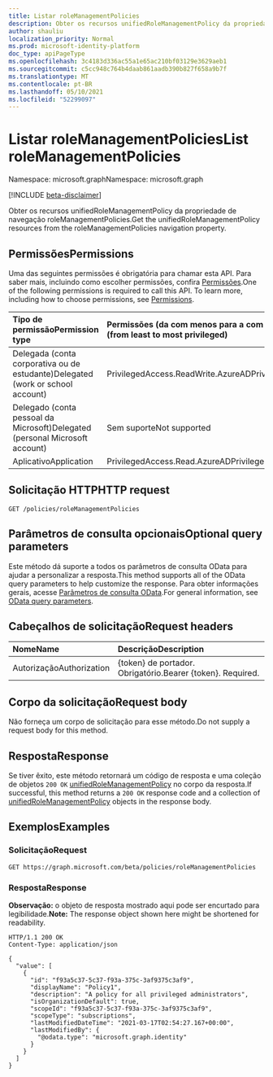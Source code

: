 ```yaml
---
title: Listar roleManagementPolicies
description: Obter os recursos unifiedRoleManagementPolicy da propriedade de navegação roleManagementPolicies.
author: shauliu
localization_priority: Normal
ms.prod: microsoft-identity-platform
doc_type: apiPageType
ms.openlocfilehash: 3c4183d336ac55a1e65ac210bf03129e3629aeb1
ms.sourcegitcommit: c5cc948c764b4daab861aadb390b827f658a9b7f
ms.translationtype: MT
ms.contentlocale: pt-BR
ms.lasthandoff: 05/10/2021
ms.locfileid: "52299097"
---
```

# <a name="list-rolemanagementpolicies"></a><span data-ttu-id="e9519-103">Listar roleManagementPolicies</span><span class="sxs-lookup"><span data-stu-id="e9519-103">List roleManagementPolicies</span></span>
<span data-ttu-id="e9519-104">Namespace: microsoft.graph</span><span class="sxs-lookup"><span data-stu-id="e9519-104">Namespace: microsoft.graph</span></span>

[!INCLUDE [beta-disclaimer](../../includes/beta-disclaimer.md)]


<span data-ttu-id="e9519-105">Obter os recursos unifiedRoleManagementPolicy da propriedade de navegação roleManagementPolicies.</span><span class="sxs-lookup"><span data-stu-id="e9519-105">Get the unifiedRoleManagementPolicy resources from the roleManagementPolicies navigation property.</span></span>


## <a name="permissions"></a><span data-ttu-id="e9519-106">Permissões</span><span class="sxs-lookup"><span data-stu-id="e9519-106">Permissions</span></span>
<span data-ttu-id="e9519-p101">Uma das seguintes permissões é obrigatória para chamar esta API. Para saber mais, incluindo como escolher permissões, confira [Permissões](/graph/permissions-reference).</span><span class="sxs-lookup"><span data-stu-id="e9519-p101">One of the following permissions is required to call this API. To learn more, including how to choose permissions, see [Permissions](/graph/permissions-reference).</span></span>

|<span data-ttu-id="e9519-109">Tipo de permissão</span><span class="sxs-lookup"><span data-stu-id="e9519-109">Permission type</span></span>|<span data-ttu-id="e9519-110">Permissões (da com menos para a com mais privilégios)</span><span class="sxs-lookup"><span data-stu-id="e9519-110">Permissions (from least to most privileged)</span></span>|
|:---|:---|
|<span data-ttu-id="e9519-111">Delegada (conta corporativa ou de estudante)</span><span class="sxs-lookup"><span data-stu-id="e9519-111">Delegated (work or school account)</span></span>|<span data-ttu-id="e9519-112">PrivilegedAccess.ReadWrite.AzureAD</span><span class="sxs-lookup"><span data-stu-id="e9519-112">PrivilegedAccess.ReadWrite.AzureAD</span></span>|
|<span data-ttu-id="e9519-113">Delegado (conta pessoal da Microsoft)</span><span class="sxs-lookup"><span data-stu-id="e9519-113">Delegated (personal Microsoft account)</span></span>|<span data-ttu-id="e9519-114">Sem suporte</span><span class="sxs-lookup"><span data-stu-id="e9519-114">Not supported</span></span>|
|<span data-ttu-id="e9519-115">Aplicativo</span><span class="sxs-lookup"><span data-stu-id="e9519-115">Application</span></span>|<span data-ttu-id="e9519-116">PrivilegedAccess.Read.AzureAD</span><span class="sxs-lookup"><span data-stu-id="e9519-116">PrivilegedAccess.Read.AzureAD</span></span>|

## <a name="http-request"></a><span data-ttu-id="e9519-117">Solicitação HTTP</span><span class="sxs-lookup"><span data-stu-id="e9519-117">HTTP request</span></span>

<!-- {
  "blockType": "ignored"
}
-->
``` http
GET /policies/roleManagementPolicies
```

## <a name="optional-query-parameters"></a><span data-ttu-id="e9519-118">Parâmetros de consulta opcionais</span><span class="sxs-lookup"><span data-stu-id="e9519-118">Optional query parameters</span></span>
<span data-ttu-id="e9519-119">Este método dá suporte a todos os parâmetros de consulta OData para ajudar a personalizar a resposta.</span><span class="sxs-lookup"><span data-stu-id="e9519-119">This method supports all of the OData query parameters to help customize the response.</span></span> <span data-ttu-id="e9519-120">Para obter informações gerais, acesse [Parâmetros de consulta OData](/graph/query-parameters).</span><span class="sxs-lookup"><span data-stu-id="e9519-120">For general information, see [OData query parameters](/graph/query-parameters).</span></span>

## <a name="request-headers"></a><span data-ttu-id="e9519-121">Cabeçalhos de solicitação</span><span class="sxs-lookup"><span data-stu-id="e9519-121">Request headers</span></span>
|<span data-ttu-id="e9519-122">Nome</span><span class="sxs-lookup"><span data-stu-id="e9519-122">Name</span></span>|<span data-ttu-id="e9519-123">Descrição</span><span class="sxs-lookup"><span data-stu-id="e9519-123">Description</span></span>|
|:---|:---|
|<span data-ttu-id="e9519-124">Autorização</span><span class="sxs-lookup"><span data-stu-id="e9519-124">Authorization</span></span>|<span data-ttu-id="e9519-p103">{token} de portador. Obrigatório.</span><span class="sxs-lookup"><span data-stu-id="e9519-p103">Bearer {token}. Required.</span></span>|

## <a name="request-body"></a><span data-ttu-id="e9519-127">Corpo da solicitação</span><span class="sxs-lookup"><span data-stu-id="e9519-127">Request body</span></span>
<span data-ttu-id="e9519-128">Não forneça um corpo de solicitação para esse método.</span><span class="sxs-lookup"><span data-stu-id="e9519-128">Do not supply a request body for this method.</span></span>

## <a name="response"></a><span data-ttu-id="e9519-129">Resposta</span><span class="sxs-lookup"><span data-stu-id="e9519-129">Response</span></span>

<span data-ttu-id="e9519-130">Se tiver êxito, este método retornará um código de resposta e uma coleção de objetos `200 OK` [unifiedRoleManagementPolicy](../resources/unifiedrolemanagementpolicy.md) no corpo da resposta.</span><span class="sxs-lookup"><span data-stu-id="e9519-130">If successful, this method returns a `200 OK` response code and a collection of [unifiedRoleManagementPolicy](../resources/unifiedrolemanagementpolicy.md) objects in the response body.</span></span>

## <a name="examples"></a><span data-ttu-id="e9519-131">Exemplos</span><span class="sxs-lookup"><span data-stu-id="e9519-131">Examples</span></span>

### <a name="request"></a><span data-ttu-id="e9519-132">Solicitação</span><span class="sxs-lookup"><span data-stu-id="e9519-132">Request</span></span>
<!-- {
  "blockType": "request",
  "name": "list_unifiedrolemanagementpolicy"
}
-->
``` http
GET https://graph.microsoft.com/beta/policies/roleManagementPolicies
```


### <a name="response"></a><span data-ttu-id="e9519-133">Resposta</span><span class="sxs-lookup"><span data-stu-id="e9519-133">Response</span></span>
<span data-ttu-id="e9519-134">**Observação:** o objeto de resposta mostrado aqui pode ser encurtado para legibilidade.</span><span class="sxs-lookup"><span data-stu-id="e9519-134">**Note:** The response object shown here might be shortened for readability.</span></span>
<!-- {
  "blockType": "response",
  "truncated": true,
  "@odata.type": "Collection(microsoft.graph.unifiedRoleManagementPolicy)"
}
-->
``` http
HTTP/1.1 200 OK
Content-Type: application/json

{
  "value": [
    {
      "id": "f93a5c37-5c37-f93a-375c-3af9375c3af9",
      "displayName": "Policy1",
      "description": "A policy for all privileged administrators",
      "isOrganizationDefault": true,
      "scopeId": "f93a5c37-5c37-f93a-375c-3af9375c3af9",
      "scopeType": "subscriptions",
      "lastModifiedDateTime": "2021-03-17T02:54:27.167+00:00",
      "lastModifiedBy": {
        "@odata.type": "microsoft.graph.identity"
      }
    }
  ]
}
```


